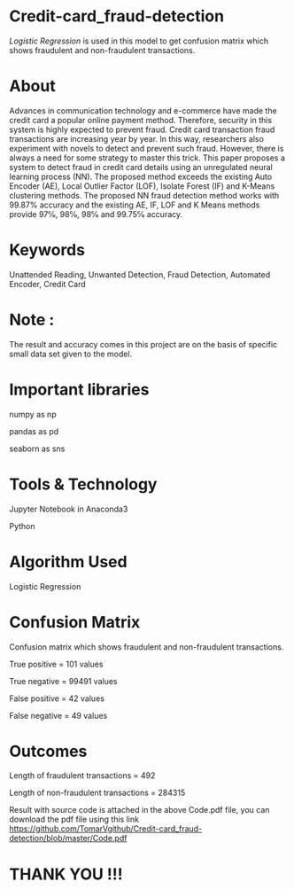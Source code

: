 # Credit-card_fraud-detection
*Logistic Regression* is used in this model to get confusion matrix which shows fraudulent and non-fraudulent transactions. 

# About

Advances in communication technology and e-commerce have made the credit card a popular online payment method. Therefore, security in this system is highly expected to prevent fraud. Credit card transaction fraud 
transactions are increasing year by year. In this way, researchers also experiment with novels to detect and prevent such fraud. However, there is always a need for some strategy to master this trick. This paper proposes a 
system to detect fraud in credit card details using an unregulated neural learning process (NN). The proposed method exceeds the existing Auto Encoder (AE), Local Outlier Factor (LOF), Isolate Forest (IF) and K-Means 
clustering methods. The proposed NN fraud detection method works with 99.87% accuracy and the existing AE, IF, LOF and K Means methods provide 97℅, 98℅, 98℅ and 99.75℅ accuracy.

# Keywords 
Unattended Reading, Unwanted Detection, Fraud Detection, 
Automated Encoder, Credit Card

# Note :
The result and accuracy comes in this project are on the basis of specific small data set given to the model. 

# Important libraries 
numpy as np

pandas as pd

seaborn as sns

# Tools & Technology 

Jupyter Notebook in Anaconda3 

Python

# Algorithm Used
Logistic Regression 

# Confusion Matrix 
Confusion matrix which shows fraudulent and non-fraudulent transactions.

True positive = 101 values

True negative = 99491 values

False positive = 42 values

False negative = 49 values 

# Outcomes 
Length of fraudulent transactions = 492

Length of non-fraudulent transactions = 284315

Result with source code is attached in the above Code.pdf file, you can download the pdf file using this link https://github.com/TomarVgithub/Credit-card_fraud-detection/blob/master/Code.pdf


# THANK YOU !!!

